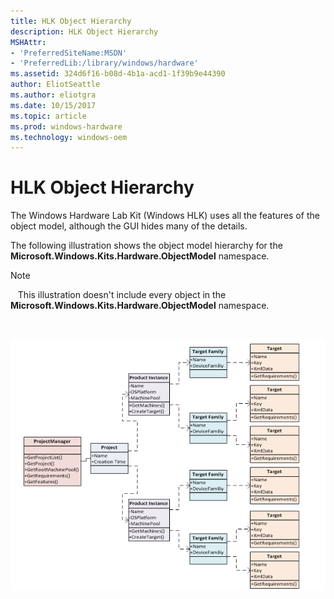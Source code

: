 ```yaml
---
title: HLK Object Hierarchy
description: HLK Object Hierarchy
MSHAttr:
- 'PreferredSiteName:MSDN'
- 'PreferredLib:/library/windows/hardware'
ms.assetid: 324d6f16-b08d-4b1a-acd1-1f39b9e44390
author: EliotSeattle
ms.author: eliotgra
ms.date: 10/15/2017
ms.topic: article
ms.prod: windows-hardware
ms.technology: windows-oem
---
```


# HLK Object Hierarchy


The Windows Hardware Lab Kit (Windows HLK) uses all the features of the object model, although the GUI hides many of the details.

The following illustration shows the object model hierarchy for the **Microsoft.Windows.Kits.Hardware.ObjectModel** namespace.

>[!NOTE]
>  
This illustration doesn't include every object in the **Microsoft.Windows.Kits.Hardware.ObjectModel** namespace.

 

![windows hlk object model hierarchy](images/hlk-win10-om.png)

 

 






